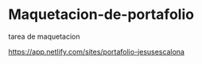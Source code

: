 # Maquetacion-de-portafolio
tarea de maquetacion

https://app.netlify.com/sites/portafolio-jesusescalona
